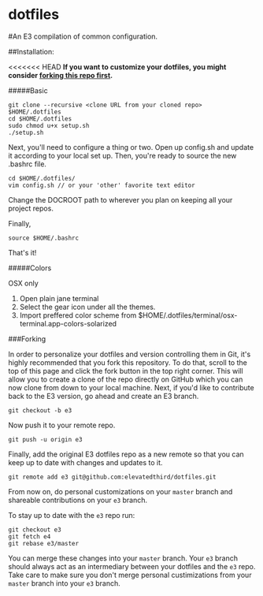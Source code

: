 dotfiles
========

#An E3 compilation of common configuration.

##Installation:

<<<<<<< HEAD
__If you want to customize your dotfiles, you might consider [forking this repo first](#forking).__

#####Basic

    git clone --recursive <clone URL from your cloned repo> $HOME/.dotfiles
    cd $HOME/.dotfiles
    sudo chmod u+x setup.sh
    ./setup.sh

Next, you'll need to configure a thing or two. Open up config.sh and update it according to your local set up. Then, you're ready to source the new .bashrc file.

    cd $HOME/.dotfiles/
    vim config.sh // or your 'other' favorite text editor

Change the DOCROOT path to wherever you plan on keeping all your project repos. 

Finally,

    source $HOME/.bashrc

That's it!

#####Colors

OSX only

  1. Open plain jane terminal
  1. Select the gear icon under all the themes.
  1. Import preffered color scheme from $HOME/.dotfiles/terminal/osx-terminal.app-colors-solarized

###Forking

In order to personalize your dotfiles and version controlling them in Git, it's highly recommended that you fork this repository. To do that, scroll to the top of this page and click the fork button in the top right corner. This will allow you to create a clone of the repo directly on GitHub which you can now clone from down to your local machine. Next, if you'd like to contribute back to the E3 version, go ahead and create an E3 branch.

    git checkout -b e3

Now push it to your remote repo.

    git push -u origin e3

Finally, add the original E3 dotfiles repo as a new remote so that you can keep up to date with changes and updates to it. 

    git remote add e3 git@github.com:elevatedthird/dotfiles.git

From now on, do personal customizations on your `master` branch and shareable contributions on your `e3` branch.

To stay up to date with the `e3` repo run:

    git checkout e3
    git fetch e4
    git rebase e3/master

You can merge these changes into your `master` branch. Your `e3` branch should always act as an intermediary between your dotfiles and the `e3` repo. Take care to make sure you don't merge personal custimizations from your `master` branch into your `e3` branch.
